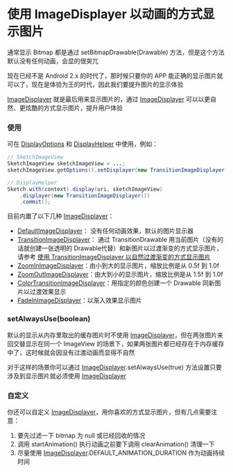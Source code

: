 # 使用 ImageDisplayer 以动画的方式显示图片

通常显示 Bitmap 都是通过 setBitmapDrawable(Drawable) 方法，但是这个方法默认没有任何动画，会显的很突兀

现在已经不是 Android 2.x 的时代了，那时候只要你的 APP 能正确的显示图片就可以了，现在是体验为王的时代，因此我们要提升图片的显示体验

[ImageDisplayer] 就是最后用来显示图片的，通过 [ImageDisplayer] 可以以更自然、更炫酷的方式显示图片，提升用户体验

### 使用

可在 [DisplayOptions] 和 [DisplayHelper] 中使用，例如：

```java
// SketchImageView
SketchImageView sketchImageView = ...;
sketchImageView.getOptions().setDisplayer(new TransitionImageDisplayer());

// DisplayHelper
Sketch.with(context).display(uri, sketchImageView)
    .displayer(new TransitionImageDisplayer())
    .commit();
```

目前内置了以下几种 [ImageDisplayer]：

* [DefaultImageDisplayer]： 没有任何动画效果，默认的图片显示器
* [TransitionImageDisplayer]： 通过 TransitionDrawable 用当前图片（没有的话就创建一张透明的 Drawable代替）和新图片以过渡渐变的方式显示图片，请参考 [使用 TransitionImageDisplayer 以自然过渡渐变的方式显示图片](transition_image_displayer.md)
* [ZoomInImageDisplayer]：由小到大的显示图片，缩放比例是从 0.5f 到 1.0f
* [ZoomOutImageDisplayer]：由大到小的显示图片，缩放比例是从 1.5f 到 1.0f
* [ColorTransitionImageDisplayer]：用指定的颜色创建一个 Drawable 同新图片以过渡效果显示
* [FadeInImageDisplayer]：以渐入效果显示图片

### setAlwaysUse(boolean)

默认的显示从内存里取出的缓存图片时不使用 [ImageDisplayer]，但在两张图片来回交替显示在同一个 ImageView 的场景下，如果两张图片都已经存在于内存缓存中了，这时候就会因没有过渡动画而显得不自然

对于这样的场景你可以通过 [ImageDisplayer].setAlwaysUse(true) 方法设置只要涉及到显示图片就必须使用 [ImageDisplayer]

### 自定义

你还可以自定义 [ImageDisplayer]，用你喜欢的方式显示图片，但有几点需要注意：

1. 要先过滤一下 bitmap 为 null 或已经回收的情况
2. 调用 startAnimation() 执行动画之前要下调用 clearAnimation() 清理一下
3. 尽量使用 [ImageDisplayer].DEFAULT_ANIMATION_DURATION 作为动画持续时间

[ImageDisplayer]: ../../sketch/src/main/java/me/xiaopan/sketch/display/ImageDisplayer.java
[DefaultImageDisplayer]: ../../sketch/src/main/java/me/xiaopan/sketch/display/DefaultImageDisplayer.java
[TransitionImageDisplayer]: ../../sketch/src/main/java/me/xiaopan/sketch/display/TransitionImageDisplayer.java
[ZoomInImageDisplayer]: ../../sketch/src/main/java/me/xiaopan/sketch/display/ZoomInImageDisplayer.java
[ZoomOutImageDisplayer]: ../../sketch/src/main/java/me/xiaopan/sketch/display/ZoomOutImageDisplayer.java
[ColorTransitionImageDisplayer]: ../../sketch/src/main/java/me/xiaopan/sketch/display/ColorTransitionImageDisplayer.java
[FadeInImageDisplayer]: ../../sketch/src/main/java/me/xiaopan/sketch/display/FadeInImageDisplayer.java
[transition_image_displayer]: transition_image_displayer.md
[LoadOptions]: ../../sketch/src/main/java/me/xiaopan/sketch/request/LoadOptions.java
[DisplayOptions]: ../../sketch/src/main/java/me/xiaopan/sketch/request/DisplayOptions.java
[LoadHelper]: ../../sketch/src/main/java/me/xiaopan/sketch/request/LoadHelper.java
[DisplayHelper]: ../../sketch/src/main/java/me/xiaopan/sketch/request/DisplayHelper.java
